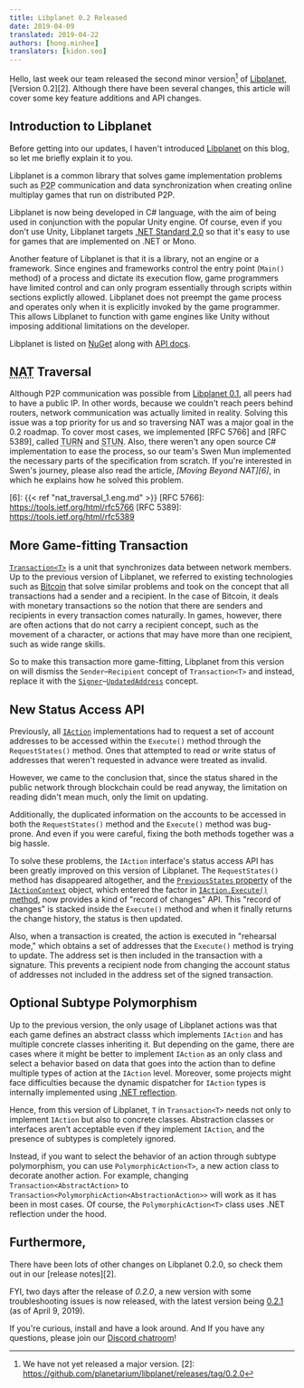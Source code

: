```yaml
---
title: Libplanet 0.2 Released
date: 2019-04-09
translated: 2019-04-22
authors: [hong.minhee]
translators: [kidon.seo]
---
```


Hello, last week our team released the second minor version[^1] of [Libplanet],
[Version 0.2][2].
Although there have been several changes,
this article will cover some key feature additions and API changes.

[Libplanet]: https://libplanet.io/
[^1]: We have not yet released a major version.
[2]: https://github.com/planetarium/libplanet/releases/tag/0.2.0


Introduction to Libplanet
-------------------------

Before getting into our updates, I haven't introduced [Libplanet] on this blog,
so let me briefly explain it to you.

Libplanet is a common library that solves game implementation problems such as
<abbr title="Peer-to-Peer">P2P</abbr> communication and data synchronization
when creating online multiplay games that run on distributed P2P.

Libplanet is now being developed in C# language,
with the aim of being used in conjunction with the popular Unity engine.
Of course, even if you don't use Unity,
Libplanet targets [.NET Standard 2.0][3] so that it's easy to use for
games that are implemented on .NET or Mono.

Another feature of Libplanet is that it is a library,
not an engine or a framework.
Since engines and frameworks control the entry point (`Main()` method) of
a process and dictate its execution flow, game programmers have limited control
and can only program essentially through scripts within sections explictly allowed.
Libplanet does not preempt the game process and operates only when it is
explicitly invoked by the game programmer.
This allows Libplanet to function with game engines like Unity without imposing
additional limitations on the developer.

Libplanet is listed on [NuGet] along with [API docs][4].

[3]: https://github.com/dotnet/standard/blob/master/docs/versions/netstandard2.0.md
[NuGet]: https://www.nuget.org/packages/Libplanet/
[4]: https://docs.libplanet.io/


<abbr title="Network Address Translation">NAT</abbr> Traversal
--------------------------------------------------------------

Although P2P communication was possible from [Libplanet 0.1][5],
all peers had to have a public IP.
In other words, because we couldn't reach peers behind routers,
network communication was actually limited in reality.
Solving this issue was a top priority for us and so
traversing NAT was a major goal in the 0.2 roadmap.
To cover most cases,
we implemented [RFC 5766] and [RFC 5389],
called <abbr title="Traversal Using Relays around NAT">TURN</abbr> and
<abbr title="Session Traversal Utilities for NAT">STUN</abbr>.
Also, there weren't any open source C# implementation to ease the process,
so our team's Swen Mun implemented the necessary parts of
the specification from scratch.
If you're interested in Swen's journey, please also read the article,
<cite>[Moving Beyond NAT][6]</cite>, in which he explains how he solved
this problem.

[5]: https://github.com/planetarium/libplanet/releases/tag/0.1.0
[6]: {{< ref "nat_traversal_1.eng.md" >}}
[RFC 5766]: https://tools.ietf.org/html/rfc5766
[RFC 5389]: https://tools.ietf.org/html/rfc5389


More Game-fitting Transaction
-----------------------------

[`Transaction<T>`][7] is a unit that synchronizes data between network members.
Up to the previous version of Libplanet,
we referred to existing technologies such as [Bitcoin]
that solve similar problems and took on the concept
that all transactions had a sender and a recipient.
In the case of Bitcoin, it deals with monetary transactions so
the notion that there are senders and recipients in
every transaction comes naturally.
In games, however, there are often actions that do not carry a recipient
concept, such as the movement of a character,
or actions that may have more than one recipient, such as wide range skills.

So to make this transaction more game-fitting,
Libplanet from this version on will dismiss the `Sender`–`Recipient` concept of
`Transaction<T>` and instead,
replace it with the [`Signer`][8]–[`UpdatedAddress`][9] concept.

[7]: https://docs.libplanet.io/0.2.1/api/Libplanet.Tx.Transaction-1.html
[Bitcoin]: https://bitcoin.org/
[8]: https://docs.libplanet.io/0.2.1/api/Libplanet.Tx.Transaction-1.html#Libplanet_Tx_Transaction_1_Signer
[9]: https://docs.libplanet.io/0.2.1/api/Libplanet.Tx.Transaction-1.html#Libplanet_Tx_Transaction_1_UpdatedAddresses


New Status Access API
---------------------

Previously, all [`IAction`][10] implementations had to request a set of account
addresses to be accessed within the `Execute()` method through
the `RequestStates()` method.
Ones that attempted to read or write status of addresses that weren't requested
in advance were treated as invalid.

However, we came to the conclusion that, since the status shared
in the public network through blockchain could be read anyway,
the limitation on reading didn't mean much, only the limit on updating.

Additionally, the duplicated information on the accounts to be accessed
in both the `RequestStates()` method and the `Execute()` method was bug-prone.
And even if you were careful, fixing the both methods together was a big hassle.

To solve these problems, the `IAction` interface's status access API
has been greatly improved on this version of Libplanet.
The `RequestStates()` method has disappeared altogether,
and the [`PreviousStates` property][11] of the [`IActionContext`][12] object,
which entered the factor in [`IAction.Execute()` method][13],
now provides a kind of "record of changes" API.
This "record of changes" is stacked inside the `Execute()` method and
when it finally returns the change history, the status is then updated.

Also, when a transaction is created, the action is executed in "rehearsal mode,"
which obtains a set of addresses that the `Execute()` method is
trying to update.
The address set is then included in the transaction with a signature.
This prevents a recipient node from changing the account status of addresses
not included in the address set of the signed transaction.

[10]: https://docs.libplanet.io/0.2.1/api/Libplanet.Action.IAction.html
[11]: https://docs.libplanet.io/0.2.1/api/Libplanet.Action.IActionContext.html#Libplanet_Action_IActionContext_PreviousStates
[12]: https://docs.libplanet.io/0.2.1/api/Libplanet.Action.IActionContext.html
[13]: https://docs.libplanet.io/0.2.1/api/Libplanet.Action.IAction.html#Libplanet_Action_IAction_Execute_Libplanet_Action_IActionContext_


Optional Subtype Polymorphism
-----------------------------

Up to the previous version, the only usage of Libplanet actions was that
each game defines an abstract classs which implements `IAction` and
has multiple concrete classes inheriting it.
But depending on the game, there are cases where it might be better to implement
`IAction` as an only class and select a behavior based on data that goes into
the action than to define multiple types of action at the `IAction` level.
Moreover, some projects might face difficulties because the dynamic dispatcher
for `IAction` types is internally implemented using [.NET reflection][14].

Hence, from this version of Libplanet, `T` in `Transaction<T>` needs not only to
implement `IAction` but also to concrete classes.
Abstraction classes or interfaces aren't acceptable
even if they implement `IAction`,
and the presence of subtypes is completely ignored.

Instead, if you want to select the behavior of an action through
subtype polymorphism, you can use `PolymorphicAction<T>`, a new action class to
decorate another action.
For example, changing `Transaction<AbstractAction>` to
`Transaction<PolymorphicAction<AbstractionAction>>` will work as it has been
in most cases.
Of course, the `PolymorphicAction<T>` class uses .NET reflection under the hood.

[14]: https://docs.microsoft.com/en-us/dotnet/framework/reflection-and-codedom/reflection
[15]: https://docs.libplanet.io/0.2.1/api/Libplanet.Action.PolymorphicAction-1.html


Furthermore,
------------

There have been lots of other changes on Libplanet 0.2.0, so check them out in
our [release notes][2].

FYI, two days after the release of *0.2.0*, a new version with some
troubleshooting issues is now released, with the latest version being
[0.2.1][15] (as of April 9, 2019).

If you're curious, install and have a look around.
And If you have any questions, please join our [Discord chatroom][16]!

[15]: https://github.com/planetarium/libplanet/releases/tag/0.2.1
[16]: https://discord.gg/planetarium
